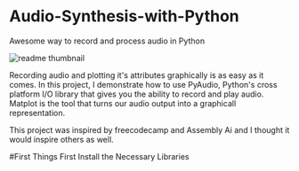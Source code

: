 # Audio-Synthesis-with-Python
Awesome way to record and  process audio in Python

![readme thumbnail](https://github.com/ian-mboya/Audio-Synthesis-with-Python/assets/68651784/fa141de4-abde-4e11-801b-dfdcf4796096)



Recording audio and plotting it's attributes graphically is as easy as it comes. In this project, I demonstrate how to use PyAudio, Python's cross platform I/O library that gives you the ability to record and play audio.
Matplot is the tool that turns our audio output into a graphicall representation.



This project was inspired by freecodecamp and Assembly Ai and I thought it would inspire others as well.


#First Things First
Install the Necessary Libraries



